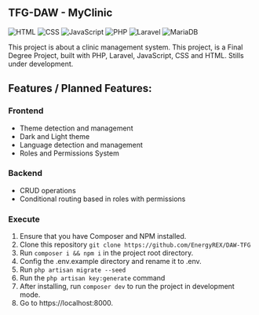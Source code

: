 ## TFG-DAW - MyClinic

![HTML](https://img.shields.io/badge/HTML-gray?logo=html5)
![CSS](https://img.shields.io/badge/CSS-gray?logo=css3)
![JavaScript](https://img.shields.io/badge/JavaScript-ES6-yellow?logo=javascript)
![PHP](https://img.shields.io/badge/PHP-8.4.3-blue?logo=php)
![Laravel](https://img.shields.io/badge/Laravel-11-red?logo=laravel)
![MariaDB](https://img.shields.io/badge/MariaDB-11.8-blue?logo=mariadb)

This project is about a clinic management system. This project, is a Final Degree Project, built with PHP, Laravel, JavaScript, CSS and HTML. Stills under development.

## Features / Planned Features:

### Frontend
- Theme detection and management
- Dark and Light theme
- Language detection and management
- Roles and Permissions System

### Backend

- CRUD operations
- Conditional routing based in roles with permissions

### Execute

1. Ensure that you have Composer and NPM installed.
2. Clone this repository ``` git clone https://github.com/EnergyREX/DAW-TFG ```
3. Run ``` composer i && npm i ``` in the project root directory.
4. Config the .env.example directory and rename it to .env.
5. Run ``` php artisan migrate --seed ```
6. Run the ``` php artisan key:generate ``` command
7. After installing, run ``` composer dev ``` to run the project in development mode.
8. Go to https://localhost:8000.

